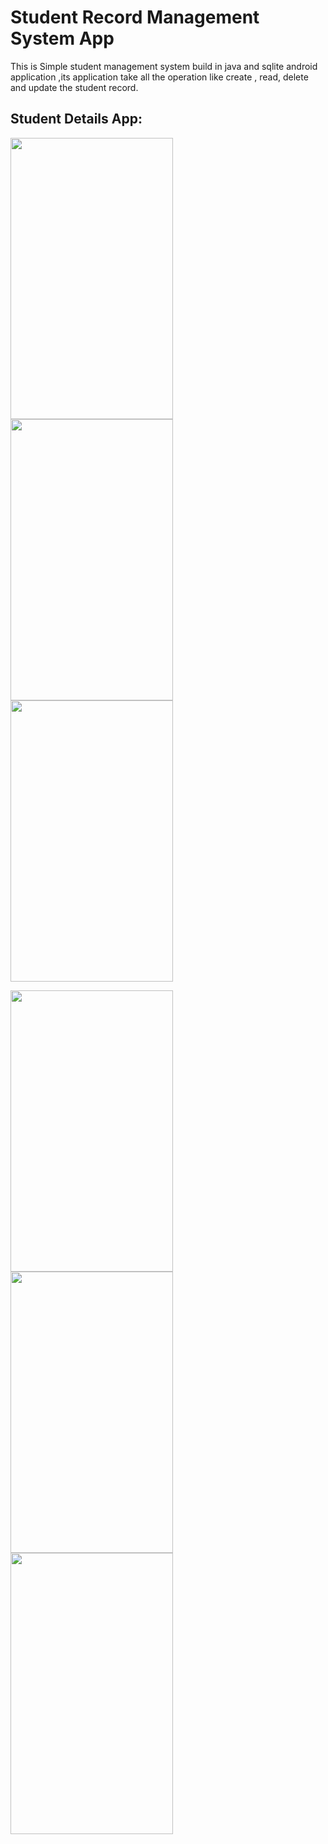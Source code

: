 # Student Record Management System App
This is Simple student management system build in java and sqlite android application ,its application take all the operation like create , read, delete and update the student record.


## Student Details App:

<p float="left">
 <img src="https://github.com/PRAVEEN7230/Students_Record_Management/tree/main/demo/preview1.jpg" width="260" height="450" />
<img src="https://github.com/PRAVEEN7230/Students_Record_Management/tree/main/demo/preview2.jpg" width="260" height="450" />
<img src="https://github.com/PRAVEEN7230/Students_Record_Management/tree/main/demo/preview3.jpg" width="260" height="450" />
</p>

<p float="left">
 <img src="https://github.com/PRAVEEN7230/Students_Record_Management/tree/main/demo/preview4.jpg" width="260" height="450" />
<img src="https://github.com/PRAVEEN7230/Students_Record_Management/tree/main/demo/preview5.jpg" width="260" height="450" />
<img src="https://github.com/PRAVEEN7230/Students_Record_Management/tree/main/demo/preview6.jpg" width="260" height="450" />
</p>
